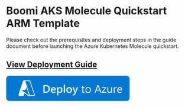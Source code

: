 # Boomi AKS Molecule Quickstart ARM Template

Please check out the prerequisites and deployment steps in the guide document before launching the Azure Kubernetes Molecule quickstart.

## [View Deployment Guide](https://docs.google.com/viewer?url=https://github.com/OfficialBoomi/azure-kubernetes-molecule-quickstart/files/9269197/Azure.Kubernetes.Molecule.Quickstart.-.Deployment.Guide.pdf?target="_blank")

[![Deploy To Azure](https://raw.githubusercontent.com/Azure/azure-quickstart-templates/master/1-CONTRIBUTION-GUIDE/images/deploytoazure.svg?sanitize=true)](https://portal.azure.com/#create/Microsoft.Template/uri/https%3A%2F%2Fraw.githubusercontent.com%2Fgingercmann%2Fazure-kubernetes-molecule-quickstart%2Fmain%2FmainTemplate.json/createUIDefinitionUri/https%3A%2F%2Fraw.githubusercontent.com%2Fgingercmann%2Fazure-kubernetes-molecule-quickstart%2Fmain%2FcreateUiDefinition.json)

<!-- https://raw.githubusercontent.com/gingercmann/azure-kubernetes-molecule-quickstart/main/mainTemplate.json -->